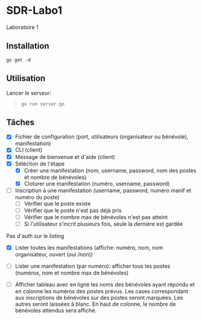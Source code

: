 # SDR-Labo1

Laboratoire 1

## Installation

`go get -d`

## Utilisation

Lancer le serveur:

> `go run server.go`

## Tâches

- [x] Fichier de configuration (port, utilisateurs (organisateur ou bénévole), manifestation)
- [x] CLI (client)
- [x] Message de bienvenue et d'aide (client)
- [x] Séléction de l'étape
    - [x] Créer une manifestation (nom, username, password, nom des postes et nombre de bénévoles)
    - [x] Cloturer une manifestation (numéro, username, password)
- [ ] Inscription à une manifestation (username, password, numéro manif et numéro du poste)
    - [ ] Vérifier que le poste existe
    - [ ] Vérifier que le poste n'est pas déjà pris
    - [ ] Vérifier que le nombre max de bénévoles n'est pas atteint
    - [ ] Si l'utilisateur s'incrit plusieurs fois, seule la dernière est gardée

Pas d'auth sur le listing

- [x] Lister toutes les manifestations (affiche: numéro, nom, nom organisateur, ouvert (oui /non))

- [ ] Lister une manifestation (par numéro): afficher tous les postes (numéros, nom et nombre max de bénévoles)

- [ ] Afficher tableau avec en ligne les noms des bénévoles ayant répondu et en colonne les
  numéros des postes prévus. Les cases correspondant aux inscriptions de bénévoles sur des postes seront marquées. Les
  autres seront laissées à blanc. En haut de colonne, le nombre de bénévoles attendus sera affiché. 